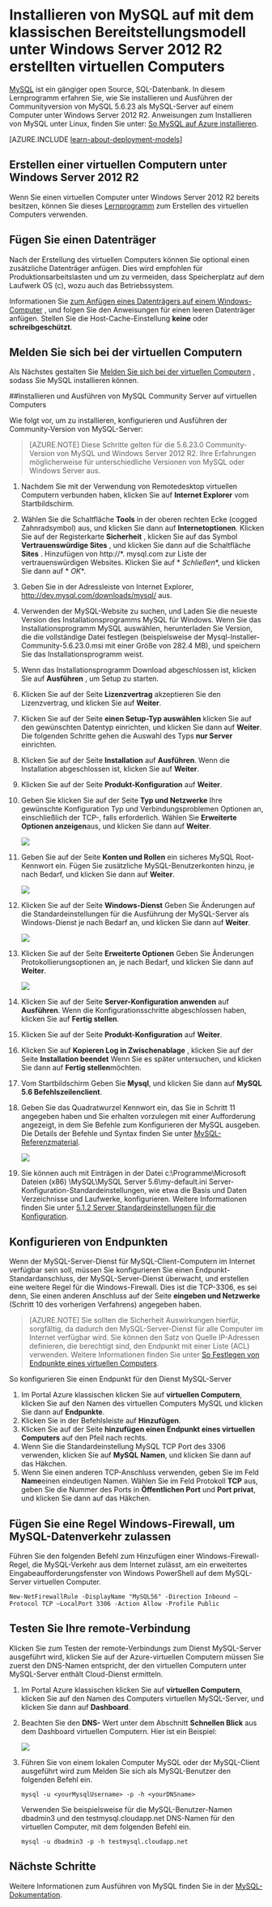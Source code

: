 <properties
    pageTitle="Erstellen ein virtuellen Computers ausgeführt MySQL | Microsoft Azure"
    description="Erstellen einer Azure-virtuellen Computern unter Windows Server 2012 R2 und der MySQL-Datenbank mithilfe des Modells klassischen Bereitstellung."
    services="virtual-machines-windows"
    documentationCenter=""
    authors="cynthn"
    manager="timlt"
    editor="tysonn"
    tags="azure-service-management"/>

<tags
    ms.service="virtual-machines-windows"
    ms.workload="infrastructure-services"
    ms.tgt_pltfrm="vm-windows"
    ms.devlang="na"
    ms.topic="article"
    ms.date="07/25/2016"
    ms.author="cynthn"/>


# <a name="install-mysql-on-a-virtual-machine-created-with-the-classic-deployment-model-running-windows-server-2012-r2"></a>Installieren von MySQL auf mit dem klassischen Bereitstellungsmodell unter Windows Server 2012 R2 erstellten virtuellen Computers

[MySQL](http://www.mysql.com) ist ein gängiger open Source, SQL-Datenbank. In diesem Lernprogramm erfahren Sie, wie Sie installieren und Ausführen der Communityversion von MySQL 5.6.23 als MySQL-Server auf einem Computer unter Windows Server 2012 R2. Anweisungen zum Installieren von MySQL unter Linux, finden Sie unter: [So MySQL auf Azure installieren](virtual-machines-linux-mysql-install.md).

[AZURE.INCLUDE [learn-about-deployment-models](../../includes/learn-about-deployment-models-classic-include.md)]

## <a name="create-a-virtual-machine-running-windows-server-2012-r2"></a>Erstellen einer virtuellen Computern unter Windows Server 2012 R2

Wenn Sie einen virtuellen Computer unter Windows Server 2012 R2 bereits besitzen, können Sie dieses [Lernprogramm](virtual-machines-windows-classic-tutorial.md) zum Erstellen des virtuellen Computers verwenden. 

## <a name="attach-a-data-disk"></a>Fügen Sie einen Datenträger

Nach der Erstellung des virtuellen Computers können Sie optional einen zusätzliche Datenträger anfügen. Dies wird empfohlen für Produktionsarbeitslasten und um zu vermeiden, dass Speicherplatz auf dem Laufwerk OS (c), wozu auch das Betriebssystem.

Informationen Sie [zum Anfügen eines Datenträgers auf einem Windows-Computer](virtual-machines-windows-classic-attach-disk.md) , und folgen Sie den Anweisungen für einen leeren Datenträger anfügen. Stellen Sie die Host-Cache-Einstellung **keine** oder **schreibgeschützt**.

## <a name="log-on-to-the-virtual-machine"></a>Melden Sie sich bei der virtuellen Computern

Als Nächstes gestalten Sie [Melden Sie sich bei der virtuellen Computern](virtual-machines-windows-classic-connect-logon.md) , sodass Sie MySQL installieren können.

##<a name="install-and-run-mysql-community-server-on-the-virtual-machine"></a>Installieren und Ausführen von MySQL Community Server auf virtuellen Computers

Wie folgt vor, um zu installieren, konfigurieren und Ausführen der Community-Version von MySQL-Server:

> [AZURE.NOTE] Diese Schritte gelten für die 5.6.23.0 Community-Version von MySQL und Windows Server 2012 R2. Ihre Erfahrungen möglicherweise für unterschiedliche Versionen von MySQL oder Windows Server aus.

1.  Nachdem Sie mit der Verwendung von Remotedesktop virtuellen Computern verbunden haben, klicken Sie auf **Internet Explorer** vom Startbildschirm.
2.  Wählen Sie die Schaltfläche **Tools** in der oberen rechten Ecke (cogged Zahnradsymbol) aus, und klicken Sie dann auf **Internetoptionen**. Klicken Sie auf der Registerkarte **Sicherheit** , klicken Sie auf das Symbol **Vertrauenswürdige Sites** , und klicken Sie dann auf die Schaltfläche **Sites** . Hinzufügen von http://*. mysql.com zur Liste der vertrauenswürdigen Websites. Klicken Sie auf * *Schließen**, und klicken Sie dann auf * *OK**.
3.  Geben Sie in der Adressleiste von Internet Explorer, http://dev.mysql.com/downloads/mysql/ aus.
4.  Verwenden der MySQL-Website zu suchen, und Laden Sie die neueste Version des Installationsprogramms MySQL für Windows. Wenn Sie das Installationsprogramm MySQL auswählen, herunterladen Sie Version, die die vollständige Datei festlegen (beispielsweise der Mysql-Installer-Community-5.6.23.0.msi mit einer Größe von 282.4 MB), und speichern Sie das Installationsprogramm weist.
5.  Wenn das Installationsprogramm Download abgeschlossen ist, klicken Sie auf **Ausführen** , um Setup zu starten.
6.  Klicken Sie auf der Seite **Lizenzvertrag** akzeptieren Sie den Lizenzvertrag, und klicken Sie auf **Weiter**.
7.  Klicken Sie auf der Seite **einen Setup-Typ auswählen** klicken Sie auf den gewünschten Datentyp einrichten, und klicken Sie dann auf **Weiter**. Die folgenden Schritte gehen die Auswahl des Typs **nur Server** einrichten.
8.  Klicken Sie auf der Seite **Installation** auf **Ausführen**. Wenn die Installation abgeschlossen ist, klicken Sie auf **Weiter**.
9.  Klicken Sie auf der Seite **Produkt-Konfiguration** auf **Weiter**.
10. Geben Sie klicken Sie auf der Seite **Typ und Netzwerke** Ihre gewünschte Konfiguration Typ und Verbindungsproblemen Optionen an, einschließlich der TCP-, falls erforderlich. Wählen Sie **Erweiterte Optionen anzeigen**aus, und klicken Sie dann auf **Weiter**.

    ![](./media/virtual-machines-windows-classic-mysql-2008r2/MySQL_TypeNetworking.png)

11. Geben Sie auf der Seite **Konten und Rollen** ein sicheres MySQL Root-Kennwort ein. Fügen Sie zusätzliche MySQL-Benutzerkonten hinzu, je nach Bedarf, und klicken Sie dann auf **Weiter**.

    ![](./media/virtual-machines-windows-classic-mysql-2008r2/MySQL_AccountsRoles_Filled.png)

12. Klicken Sie auf der Seite **Windows-Dienst** Geben Sie Änderungen auf die Standardeinstellungen für die Ausführung der MySQL-Server als Windows-Dienst je nach Bedarf an, und klicken Sie dann auf **Weiter**.

    ![](./media/virtual-machines-windows-classic-mysql-2008r2/MySQL_WindowsService.png)

13. Klicken Sie auf der Seite **Erweiterte Optionen** Geben Sie Änderungen Protokollierungsoptionen an, je nach Bedarf, und klicken Sie dann auf **Weiter**.

    ![](./media/virtual-machines-windows-classic-mysql-2008r2/MySQL_AdvOptions.png)

14. Klicken Sie auf der Seite **Server-Konfiguration anwenden** auf **Ausführen**. Wenn die Konfigurationsschritte abgeschlossen haben, klicken Sie auf **Fertig stellen**.
15. Klicken Sie auf der Seite **Produkt-Konfiguration** auf **Weiter**.
16. Klicken Sie auf **Kopieren Log in Zwischenablage** , klicken Sie auf der Seite **Installation beendet** Wenn Sie es später untersuchen, und klicken Sie dann auf **Fertig stellen**möchten.
17. Vom Startbildschirm Geben Sie **Mysql**, und klicken Sie dann auf **MySQL 5.6 Befehlszeilenclient**.
18. Geben Sie das Quadratwurzel Kennwort ein, das Sie in Schritt 11 angegeben haben und Sie erhalten vorzulegen mit einer Aufforderung angezeigt, in dem Sie Befehle zum Konfigurieren der MySQL ausgeben. Die Details der Befehle und Syntax finden Sie unter [MySQL-Referenzmaterial](http://dev.mysql.com/doc/refman/5.6/en/server-configuration-defaults.html).

    ![](./media/virtual-machines-windows-classic-mysql-2008r2/MySQL_CommandPrompt.png)

19. Sie können auch mit Einträgen in der Datei c:\Programme\Microsoft Dateien (x86) \MySQL\MySQL Server 5.6\my-default.ini Server-Konfiguration-Standardeinstellungen, wie etwa die Basis und Daten Verzeichnisse und Laufwerke, konfigurieren. Weitere Informationen finden Sie unter [5.1.2 Server Standardeinstellungen für die Konfiguration](http://dev.mysql.com/doc/refman/5.6/en/server-configuration-defaults.html).

## <a name="configure-endpoints"></a>Konfigurieren von Endpunkten

Wenn der MySQL-Server-Dienst für MySQL-Client-Computern im Internet verfügbar sein soll, müssen Sie konfigurieren Sie einen Endpunkt-Standardanschluss, der MySQL-Server-Dienst überwacht, und erstellen eine weitere Regel für die Windows-Firewall. Dies ist die TCP-3306, es sei denn, Sie einen anderen Anschluss auf der Seite **eingeben und Netzwerke** (Schritt 10 des vorherigen Verfahrens) angegeben haben.


> [AZURE.NOTE] Sie sollten die Sicherheit Auswirkungen hierfür, sorgfältig, da dadurch den MySQL-Server-Dienst für alle Computer im Internet verfügbar wird. Sie können den Satz von Quelle IP-Adressen definieren, die berechtigt sind, den Endpunkt mit einer Liste (ACL) verwenden. Weitere Informationen finden Sie unter [So Festlegen von Endpunkte eines virtuellen Computers](virtual-machines-windows-classic-setup-endpoints.md).


So konfigurieren Sie einen Endpunkt für den Dienst MySQL-Server

1.  Im Portal Azure klassischen klicken Sie auf **virtuellen Computern**, klicken Sie auf den Namen des virtuellen Computers MySQL und klicken Sie dann auf **Endpunkte**.
2.  Klicken Sie in der Befehlsleiste auf **Hinzufügen**.
3.  Klicken Sie auf der Seite **hinzufügen einen Endpunkt eines virtuellen Computers** auf den Pfeil nach rechts.
4.  Wenn Sie die Standardeinstellung MySQL TCP Port des 3306 verwenden, klicken Sie auf **MySQL** **Namen**, und klicken Sie dann auf das Häkchen.
5.  Wenn Sie einen anderen TCP-Anschluss verwenden, geben Sie im Feld **Name**einen eindeutigen Namen. Wählen Sie im Feld Protokoll **TCP** aus, geben Sie die Nummer des Ports in **Öffentlichen Port** und **Port privat**, und klicken Sie dann auf das Häkchen.

## <a name="add-a-windows-firewall-rule-to-allow-mysql-traffic"></a>Fügen Sie eine Regel Windows-Firewall, um MySQL-Datenverkehr zulassen

Führen Sie den folgenden Befehl zum Hinzufügen einer Windows-Firewall-Regel, die MySQL-Verkehr aus dem Internet zulässt, am ein erweitertes Eingabeaufforderungsfenster von Windows PowerShell auf dem MySQL-Server virtuellen Computer.

    New-NetFirewallRule -DisplayName "MySQL56" -Direction Inbound –Protocol TCP –LocalPort 3306 -Action Allow -Profile Public


    
## <a name="test-your-remote-connection"></a>Testen Sie Ihre remote-Verbindung


Klicken Sie zum Testen der remote-Verbindungs zum Dienst MySQL-Server ausgeführt wird, klicken Sie auf der Azure-virtuellen Computern müssen Sie zuerst den DNS-Namen entspricht, der den virtuellen Computern unter MySQL-Server enthält Cloud-Dienst ermitteln.

1.  Im Portal Azure klassischen klicken Sie auf **virtuellen Computern**, klicken Sie auf den Namen des Computers virtuellen MySQL-Server, und klicken Sie dann auf **Dashboard**.
2.  Beachten Sie den **DNS-** Wert unter dem Abschnitt **Schnellen Blick** aus dem Dashboard virtuellen Computern. Hier ist ein Beispiel:

    ![](./media/virtual-machines-windows-classic-mysql-2008r2/MySQL_DNSName.png)

3.  Führen Sie von einem lokalen Computer MySQL oder der MySQL-Client ausgeführt wird zum Melden Sie sich als MySQL-Benutzer den folgenden Befehl ein.

        mysql -u <yourMysqlUsername> -p -h <yourDNSname>

    Verwenden Sie beispielsweise für die MySQL-Benutzer-Namen dbadmin3 und den testmysql.cloudapp.net DNS-Namen für den virtuellen Computer, mit dem folgenden Befehl ein.

        mysql -u dbadmin3 -p -h testmysql.cloudapp.net


## <a name="next-steps"></a>Nächste Schritte

Weitere Informationen zum Ausführen von MySQL finden Sie in der [MySQL-Dokumentation](http://dev.mysql.com/doc/).
